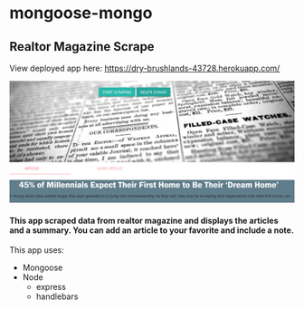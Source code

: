 # mongoose-mongo

## Realtor Magazine Scrape 


View deployed app here:
https://dry-brushlands-43728.herokuapp.com/


![Mongoose Scrape](/public/image.png)

#### This app scraped data from realtor magazine and displays the articles and a summary. You can add an article to your favorite and include a note. 


This app uses: 
* Mongoose
* Node
  * express
  * handlebars
    